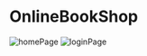 # OnlineBookShop
![homePage](https://user-images.githubusercontent.com/58619827/173428672-187a945f-fe25-4199-92e5-812ac8946294.PNG)
![loginPage](https://user-images.githubusercontent.com/58619827/173430013-b0b8d67a-c593-4c02-9576-3b9be334c6e5.PNG)
